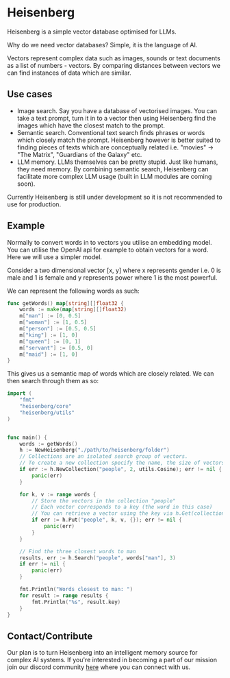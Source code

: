 # Heisenberg

Heisenberg is a simple vector database optimised for LLMs.

Why do we need vector databases? Simple, it is the language of AI. 

Vectors represent complex data such as images, sounds or text documents as a list of numbers - vectors. By comparing distances between vectors we can find instances of data which are similar.

## Use cases

- Image search. Say you have a database of vectorised images. You can take a text prompt, turn it in to a vector then using Heisenberg find the images which have the closest match to the prompt.
- Semantic search. Conventional text search finds phrases or words which closely match the prompt. Heisenberg however is better suited to finding pieces of texts which are conceptually related i.e. "movies" -> "The Matrix", "Guardians of the Galaxy" etc.
- LLM memory. LLMs themselves can be pretty stupid. Just like humans, they need memory. By combining semantic search, Heisenberg can facilitate more complex LLM usage (built in LLM modules are coming soon).

Currently Heisenberg is still under development so it is not recommended to use for production.

## Example

Normally to convert words in to vectors you utilise an embedding model. You can utilise the OpenAI api for example to obtain vectors for a word. Here we will use a simpler model.

Consider a two dimensional vector [x, y] where x represents gender i.e. 0 is male and 1 is female and y represents power where 1 is the most powerful.

We can represent the following words as such:

```go
func getWords() map[string][]float32 {
    words := make(map[string][]float32)
    m["man"] := [0, 0.5]
    m["woman"] := [1, 0.5]
    m["person"] := [0.5, 0.5]
    m["king"] := [1, 0]
    m["queen"] := [0, 1]
    m["servant"] := [0.5, 0]
    m["maid"] := [1, 0]
} 
```

This gives us a semantic map of words which are closely related. We can then search through them as so:

```go
import (
    "fmt"
    "heisenberg/core"
    "heisenberg/utils"
)


func main() {
    words := getWords()
    h := NewHeisenberg("./path/to/heisenberg/folder")
    // Collections are an isolated search group of vectors.
    // To create a new collection specify the name, the size of vectors to be stored and the similarity metric.
    if err := h.NewCollection("people", 2, utils.Cosine); err != nil {
        panic(err)
    }

    for k, v := range words {
        // Store the vectors in the collection "people"
        // Each vector corresponds to a key (the word in this case)
        // You can retrieve a vector using the key via h.Get(collection, key)
        if err := h.Put("people", k, v, {}); err != nil {
            panic(err)
        }
    }

    // Find the three closest words to man
    results, err := h.Search("people", words["man"], 3)
    if err != nil {
        panic(err)
    }

    fmt.Println("Words closest to man: ")
    for result := range results {
        fmt.Println("%s", result.key)
    }
}
```

## Contact/Contribute

Our plan is to turn Heisenberg into an intelligent memory source for complex AI systems. If you're interested in becoming a part of our mission join our discord community [here](https://discord.com/invite/GAADW4R9wM) where you can connect with us.
